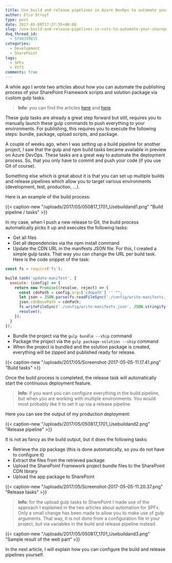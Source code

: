 ```yaml
---
title: Use build and release pipelines in Azure DevOps to automate your SharePoint Framework deployments
author: Elio Struyf
type: post
date: 2017-05-08T17:27:55+00:00
slug: /use-build-and-release-pipelines-in-vsts-to-automate-your-sharepoint-framework-deployments/
dsq_thread_id:
  - 5798359815
categories:
  - Development
  - SharePoint
tags:
  - SPFx
  - VSTS
comments: true
---
```


A while ago I wrote two articles about how you can automate the publishing process of your SharePoint Framework scripts and solution package via custom gulp tasks.

> **Info**: you can find the articles [here](https://www.eliostruyf.com/automate-publishing-of-your-sharepoint-framework-scripts-to-office-365-public-cdn/) and [here](https://www.eliostruyf.com/automate-sharepoint-framework-solution-package-deployment/).

These gulp tasks are already a great step forward but still, requires you to manually launch these gulp commands to push everything to your environments. For publishing, this requires you to execute the following steps: bundle, package, upload scripts, and package.

A couple of weeks ago, when I was setting up a build pipeline for another project, I saw that the gulp and npm build tasks became available in preview on Azure DevOps. These tasks are a great way to automate the deployment process. So, that you only have to commit and push your code (if you use Git of course).

Something else which is great about it is that you can set up multiple builds and release pipelines which allow you to target various environments (development, test, production, ...).

Here is an example of the build process:

{{< caption-new "/uploads/2017/05/050817_1701_Usebuildand1.png" "Build pipeline / tasks" >}}

In my case, when I push a new release to Git, the build process automatically picks it up and executes the following tasks:

*   Get all files
*   Get all dependencies via the npm install command
*   Update the CDN URL in the manifests JSON file. For this, I created a simple gulp tasks. That way you can change the URL per build task. Here is the code snippet of the task:

```javascript
const fs = require('fs');

build.task('update-manifest', {
  execute: (config) => {
    return new Promise((resolve, reject) => {
      const cdnPath = config.args['cdnpath'] '' "";
      let json = JSON.parse(fs.readFileSync('./config/write-manifests.json'));
      json.cdnBasePath = cdnPath;
      fs.writeFileSync('./config/write-manifests.json', JSON.stringify(json));
      resolve();
    });
  }
});
```


*   Bundle the project via the `gulp bundle --ship` command
*   Package the project via the `gulp package-solution --ship` command
*   When the project is bundled and the solution package is created, everything will be zipped and published ready for release.

{{< caption-new "/uploads/2017/05/Screenshot-2017-05-05-11.17.41.png" "Build tasks" >}}

Once the build process is completed, the release task will automatically start the continuous deployment feature.

> **Info**: if you want you can configure everything in the build pipeline, but when you are working with multiple environments. You would most probably like it to set it up via a release pipeline.

Here you can see the output of my production deployment:

{{< caption-new "/uploads/2017/05/050817_1701_Usebuildand2.png" "Release pipeline" >}}

It is not as fancy as the build output, but it does the following tasks:

*   Retrieve the zip package (this is done automatically, so you do not have to configure it)
*   Extract the files from the retrieved package
*   Upload the SharePoint Framework project bundle files to the SharePoint CDN library
*   Upload the app package to SharePoint

{{< caption-new "/uploads/2017/05/Screenshot-2017-05-05-11.20.37.png" "Release tasks" >}}

> **Info**: for the upload gulp tasks to SharePoint I made use of the approach I explained in the two articles about automation for SPFx. Only a small change has been made to allow you to make use of gulp arguments. That way, it is not done from a configuration file in your project, but via variables in the build and release pipeline instead.

{{< caption-new "/uploads/2017/05/050817_1701_Usebuildand3.png" "Sample result of the web part" >}}

In the next article, I will explain how you can configure the build and release pipelines yourself.